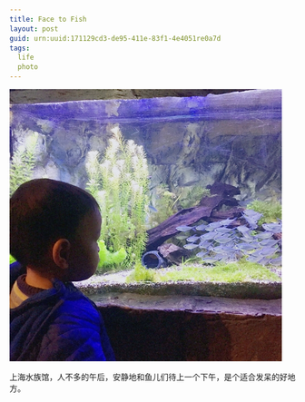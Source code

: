 ```yaml
---
title: Face to Fish
layout: post
guid: urn:uuid:171129cd3-de95-411e-83f1-4e4051re0a7d
tags:
  life 
  photo
---
```

<img src="/media/files/2017/aquarium.JPG"  alt="Disney Town" width="480"/>
	<br />
<p>
	上海水族馆，人不多的午后，安静地和鱼儿们待上一个下午，是个适合发呆的好地方。
</p>

